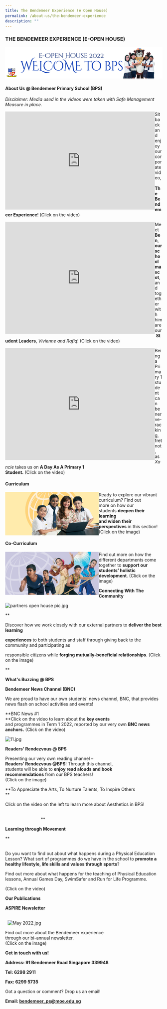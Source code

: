 ```yaml
---
title: The Bendemeer Experience (e Open House)
permalink: /about-us/the-bendemeer-experience
description: ""
---
```

### THE BENDEMEER EXPERIENCE (E-OPEN HOUSE)

	  
![Open House Banner](/images/banner%20eOpen%20House_2022.jpg)
  
#### About Us @ Bendemeer Primary School (BPS)

_Disclaimer: Media used in the videos were taken with Safe Management Measure in place._

<div>
<iframe width="480" height="315" 
				src="https://www.youtube.com/embed/zP7V99NsRpg" 
				title="The Bendemeer Experience" 
				frameborder="0" 
				allow="accelerometer; 
							 autoplay; 
							 clipboard-write; 
							 encrypted-media; 
							 gyroscope; 
							 picture-in-picture" 
				allowfullscreen
				align="left"></iframe>
  
Sit back and enjoy our corporate video,   
**The Bendemeer Experience**! (Click on the video)  
</div>

<div>
<iframe width="480" height="360" 
				src="https://www.youtube.com/embed/QpXxmpp4BRE" 
				title="BPS Virtual Tour - Introduction by Student Leaders & Ben" 
				frameborder="0" 
				allow="accelerometer; 
							 autoplay; 
							 clipboard-write; 
							 encrypted-media; 
							 gyroscope; 
							 picture-in-picture" 
				allowfullscreen
				align="left"></iframe>  
				
Meet **Ben**, **our school mascot**, and together with  
him are our **Student Leaders**, _Vivienne and Rafiq_! (Click on the video)  
</div>

<div>
<iframe width="480" height="360" 
				src="https://www.youtube.com/embed/OWI9WYkemqw" 
				title="A Day As A Primary 1 Student in BPS" 
				frameborder="0" 
				allow="accelerometer; 
							 autoplay; 
							 clipboard-write; 
							 encrypted-media; 
							 gyroscope; 
							 picture-in-picture" 
				allowfullscreen
				align="left"></iframe>
 
Being a Primary 1 student can be nerve-racking,  
fret not, as _Xancie_ takes us on **A Day As A Primary 1  
Student.** (Click on the video)  
</div>

#### Curriculum

<div> 
<a href="">
	<img src="/images/Main%20Page/2d41695da_245.jpg"
		 width="300"
		 align="left" /> 
</a>
  
Ready to explore our vibrant curriculum? Find out  
more on how our students **deepen their learning  
and widen their perspectives** in this section!  
(Click on the image)  
</div>
	
 #### Co-Curriculum

<div>
<a href="">
	<img src="/images/Main%20Page/4fe8d32ea_246.jpg"
		 width="300"
		 align="left"/>
	</a>

Find out more on how the different departments come together to **support our students’ holistic development**. (Click on the image)
</div>
  
**Connecting With The Community**

![partners open house pic.jpg](https://bendemeerpri-moe-edu-sg-admin.cwp.sg/qql/slot/u939/2022%20Matters/Website%20Updates%202022/June%202022/partners%20open%20house%20pic.jpg)

**

Discover how we work closely with our external partners to **deliver the best learning**

**experiences** to both students and staff through giving back to the community and participating as

responsible citizens while **forging mutually-beneficial relationships**. (Click on the image)

**

  

**What's Buzzing @ BPS**

  

**Bendemeer News Channel (BNC)**

We are proud to have our own students' news channel, BNC, that provides news flash on school activities and events!

  
  
**BNC News #1  
**Click on the video to learn about the **key events**  
and programmes in Term 1 2022, reported by our very own **BNC news anchors.** (Click on the video)  
  
  
  
  
  
  
  
  
  
  

  

![11.jpg](https://bendemeerpri-moe-edu-sg-admin.cwp.sg/qql/slot/u939/2022%20Matters/Website%20Updates%202022/April%202022/Library/11.jpg)

**Readers' Rendezvous @ BPS**  

  
Presenting our very own reading channel –  
**Readers’ Rendezvous @BPS**! Through this channel,  
students will be able to **enjoy read alouds and book  
recommendations** from our BPS teachers!  
(Click on the image)  
  
  
  
  
  
  
  
  

**To Appreciate the Arts, To Nurture Talents, To Inspire Others  
**

  

  
  
Click on the video on the left to learn more about Aesthetics in BPS!  
  
  
  
                                                                                                                                                           **  

**Learning through Movement**

  


**  
      

Do you want to find out about what happens during a Physical Education Lesson? What sort of programmes do we have in the school to **promote a healthy lifestyle, life skills and values through sports**?

Find out more about what happens for the teaching of Physical Education lessons, Annual Games Day, SwimSafer and Run for Life Programme.

(Click on the video) 

  
  
  
  
  
  
  

**Our Publications**

  

**ASPIRE Newsletter**

   
  ![May 2022.jpg](https://bendemeerpri-moe-edu-sg-admin.cwp.sg/qql/slot/u939/2022%20Matters/Website%20Updates%202022/ASPIRE%20Issue/May%202022.jpg)

Find out more about the Bendemeer experience  
through our bi-annual newsletter.  
(Click on the image)  
  
  
  
  
  
  
  

**Get in touch with us!**

  

**Address: 91 Bendemeer Road Singapore 339948**

  

**Tel: 6298 2911**

**Fax: 6299 5735**

  

Got a question or comment? Drop us an email!  

**Email: [bendemeer\_ps@moe.edu.sg](mailto:bendemeer_ps@moe.edu.sg)**